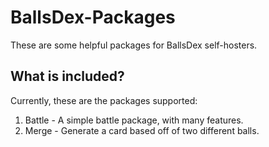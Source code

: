 # BallsDex-Packages
These are some helpful packages for BallsDex self-hosters.

## What is included?
Currently, these are the packages supported:
1. Battle - A simple battle package, with many features.
2. Merge - Generate a card based off of two different balls.
